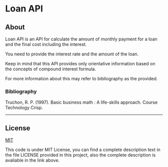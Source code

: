 # Loan API

## About
Loan API is an API for calculate the amount of monthly payment for a loan and the final cost including the interest.

You need to provide the interest rate and the amount of the loan. 

Keep in mind that this API provides only orientative information based on the  concepts of compound interest formula. 

For more information about this may refer to bibliography as the provided. 

### Bibliography
Truchon, R. P. (1997). Basic business math : A life-skills approach. Course Technology Crisp.

---
## License 
[MIT](https://choosealicense.com/licenses/mit/)

This code is under MIT License, you can find a complete description text in the file LICENSE provided in this project, also the complete description is avaliable in the link above. 